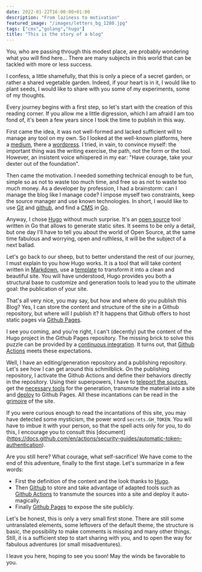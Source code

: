 ```yaml
---
date: 2022-01-22T16:00:00+01:00
description: "From laziness to motivation"
featured_image: "/images/letters_bg_1280.jpg"
tags: ["cms","golang","hugo"]
title: "This is the story of a blog"
---
```


You, who are passing through this modest place, are probably wondering what you will find here...
There are many subjects in this world that can be tackled with more or less success.

I confess, a little shamefully, that this is only a piece of a secret garden, or rather a shared vegetable garden.
Indeed, if your heart is in it,
I would like to plant seeds,
I would like to share with you some of my experiments, some of my thoughts.

Every journey begins with a first step, so let's start with the creation of this reading corner.
If you allow me a little digression, which I am afraid I am too fond of,
it's been a few years since I took the time to publish in this way.

First came the idea,
it was not well-formed and lacked sufficient will to manage any tool on my own.
So I looked at the well-known platforms, here a [medium](https://medium.com/), there a [wordpress](https://wordpress.com/).
I tried, in vain, to convince myself: the important thing was the writing exercise, the path, not the form or the tool.
However, an insistent voice whispered in my ear: "Have courage, take your dexter out of the foundation".

Then came the motivation.
I needed something technical enough to be fun,
simple so as not to waste too much time, and free so as not to waste too much money.
As a developer by profession, I had a brainstorm: can I manage the blog like I manage code?
I impose myself two constraints, keep the source manager and use known technologies.
In short, I would like to use [Git](https://git-scm.com/) and [github](https://github.com/),
and find a [CMS](https://fr.wikipedia.org/wiki/Syst%C3%A8me_de_gestion_de_contenu) in [Go](https://go.dev/).

Anyway, I chose [Hugo](https://gohugo.io/) without much surprise.
It's an [open source](https://github.com/gohugoio/hugo) tool written in Go that allows to generate static sites.
It seems to be only a detail, but one day I'll have to tell you about the world of Open Source,
at the same time fabulous and worrying, open and ruthless, it will be the subject of a next ballad.

Let's go back to our sheep, but to better understand the rest of our journey,
I must explain to you how Hugo works.
It is a tool that will take content written in [Markdown](https://fr.wikipedia.org/wiki/Markdown),
use a [template](https://gohugo.io/templates/) to transform it into a clean and beautiful site.
You will have understood, Hugo provides you both a structural base to customize
and generation tools to lead you to the ultimate goal: the publication of your site.

That's all very nice, you may say, but how and where do you publish this Blog?
Yes, I can store the content and structure of the site in a Github repository,
but where will I publish it?
It happens that Github offers to host static pages via [Github Pages](https://pages.github.com/).

I see you coming, and you're right, I can't (decently) put the content of the Hugo project in the Github Pages repository.
The missing brick to solve this puzzle can be provided by a [continuous integration](https://fr.wikipedia.org/wiki/Int%C3%A9gration_continue).
It turns out, that [Github Actions](https://docs.github.com/en/actions) meets these expectations.

Well, I have an editing/generation repository and a publishing repository.
Let's see how I can get around this schmilblick.
On the publishing repository, I activate the Github Actions and define their behaviors directly in the repository.
Using their superpowers, I have to [teleport the sources](https://github.com/actions/checkout),
get the [necessary tools](https://github.com/peaceiris/actions-hugo) for the generation,
transmute the material into a site and [deploy](https://github.com/peaceiris/actions-gh-pages) to Github Pages.
All these incantations can be read in the [grimoire](https://github.com/jbdoumenjou/myblog/blob/main/.github/workflows/gh-pages.yml) of the site.

If you were curious enough to read the incantations of this site, you may have detected some mysticism, the power word `secrets.GH_TOKEN`.
You will have to imbue it with your person, so that the spell acts only for you, to do this,
I encourage you to consult this [document] (https://docs.github.com/en/actions/security-guides/automatic-token-authentication).

Are you still here? What courage, what self-sacrifice!
We have come to the end of this adventure, finally to the first stage.
Let's summarize in a few words:

* First the definition of the content and the look thanks to [Hugo](https://gohugo.io/).
* Then [Github](https://github.com/) to store and take advantage of adapted tools
  such as [Github Actions](https://docs.github.com/en/actions) to transmute the sources into a site and deploy it auto-magically.
* Finally [Github Pages](https://pages.github.com/) to expose the site publicly.


Let's be honest, this is only a very small first stone.
There are still some untranslated elements, some leftovers of the default theme, the structure is basic,
the possibility to make comments is missing and many other things.
Still, it is a sufficient step to start sharing with you,
and to open the way for fabulous adventures (or small misadventures).

I leave you here, hoping to see you soon!
May the winds be favorable to you.

